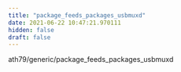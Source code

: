 ```yaml
---
title: "package_feeds_packages_usbmuxd"
date: 2021-06-22 10:47:21.970111
hidden: false
draft: false
---
```


ath79/generic/package_feeds_packages_usbmuxd

